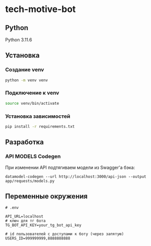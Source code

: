 # tech-motive-bot

## Python

Python 3.11.6

## Установка

### Создание venv

```bash
python -m venv venv
```

### Подключение к venv

```bash
source venv/bin/activate
```

### Установка зависимостей

```bash
pip install -r requirements.txt
```

## Разработка

### API MODELS Codegen

При изменении API подтягиваем модели из Swagger'a бэка:

```commandline
datamodel-codegen --url http://localhost:3000/api-json --output app/requests/models.py
```

## Переменные окружения

```dotenv
# .env

API_URL=localhost
# ключ для тг бота
TG_BOT_API_KEY=your_tg_bot_api_key

# id пользователей с доступами к боту (через запятую)
USERS_ID=999999999,8888888888
```
